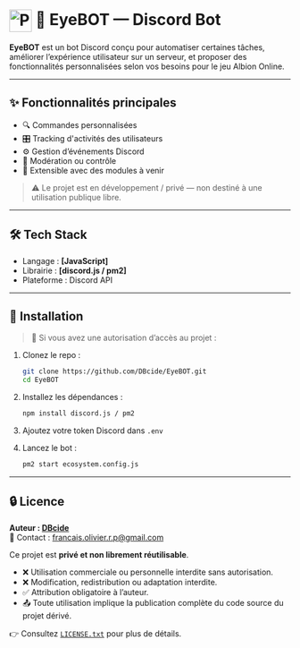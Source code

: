 # <img src="https://cdn.discordapp.com/avatars/1347319983256113223/ccf976b2b1943655b9360e021bd76eb1.webp?size=240" alt="Profil EyeBOT" width="40" style="vertical-align:middle;"> 🤖 EyeBOT — Discord Bot

**EyeBOT** est un bot Discord conçu pour automatiser certaines tâches, améliorer l’expérience utilisateur sur un serveur, et proposer des fonctionnalités personnalisées selon vos besoins pour le jeu Albion Online.

---

## ✨ Fonctionnalités principales

- 🔍 Commandes personnalisées
- 🎛️ Tracking d'activités des utilisateurs
- ⚙️ Gestion d’événements Discord
- 🚫 Modération ou contrôle
- 📡 Extensible avec des modules à venir

> ⚠️ Le projet est en développement / privé — non destiné à une utilisation publique libre.

---

## 🛠️ Tech Stack

- Langage : **[JavaScript]**
- Librairie : **[discord.js / pm2]**
- Plateforme : Discord API

---

## 🚀 Installation

> 🧪 Si vous avez une autorisation d’accès au projet :

1. Clonez le repo :
   ```bash
   git clone https://github.com/DBcide/EyeBOT.git
   cd EyeBOT
   ```

2. Installez les dépendances :
   ```bash
   npm install discord.js / pm2
   ```

3. Ajoutez votre token Discord dans `.env`

4. Lancez le bot :
   ```bash
   pm2 start ecosystem.config.js
   ```

---

## 🔒 Licence

**Auteur : [DBcide](https://github.com/DBcide)**  
📧 Contact : francais.olivier.r.p@gmail.com

Ce projet est **privé et non librement réutilisable**.

- ❌ Utilisation commerciale ou personnelle interdite sans autorisation.
- ❌ Modification, redistribution ou adaptation interdite.
- ✅ Attribution obligatoire à l’auteur.
- 📤 Toute utilisation implique la publication complète du code source du projet dérivé.

👉 Consultez [`LICENSE.txt`](./LICENSE.txt) pour plus de détails.
